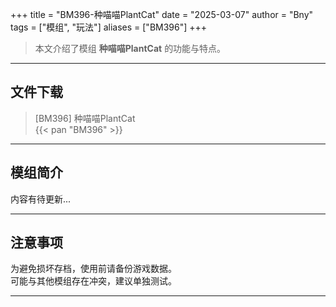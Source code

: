+++
title = "BM396-种喵喵PlantCat"
date = "2025-03-07"
author = "Bny"
tags = ["模组", "玩法"]
aliases = ["BM396"]
+++

> 本文介绍了模组 **种喵喵PlantCat** 的功能与特点。

---

## 文件下载

> [BM396] 种喵喵PlantCat  
{{< pan "BM396" >}}  

---

## 模组简介

>  
内容有待更新...  

---

## 注意事项

>  
为避免损坏存档，使用前请备份游戏数据。  
可能与其他模组存在冲突，建议单独测试。  

---


